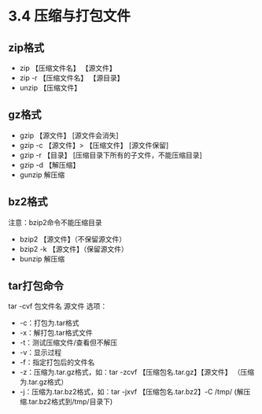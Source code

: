 # 3.4 压缩与打包文件

## zip格式
- zip 【压缩文件名】 【源文件】
- zip -r 【压缩文件名】 【源目录】
- unzip 【压缩文件】


## gz格式
 - gzip 【源文件】  [源文件会消失]
 - gzip -c 【源文件】> 【压缩文件】 [源文件保留]
 - gzip -r 【目录】 [压缩目录下所有的子文件，不能压缩目录]
 - gzip -d 【解压缩】
 - gunzip 解压缩

## bz2格式
注意：bzip2命令不能压缩目录
- bzip2 【源文件】（不保留源文件）
- bzip2 -k 【源文件】（保留源文件）
- bunzip 解压缩

## tar打包命令
tar -cvf 包文件名 源文件
选项：
- -c：打包为.tar格式
- -x：解打包.tar格式文件
- -t：测试压缩文件/查看但不解压
- -v：显示过程
- -f：指定打包后的文件名
- -z：压缩为.tar.gz格式，如：tar -zcvf 【压缩包名.tar.gz】【源文件】 （压缩为.tar.gz格式）
- -j：压缩为.tar.bz2格式，如：tar -jxvf 【压缩包名.tar.bz2】-C /tmp/ (解压缩.tar.bz2格式到/tmp/目录下)